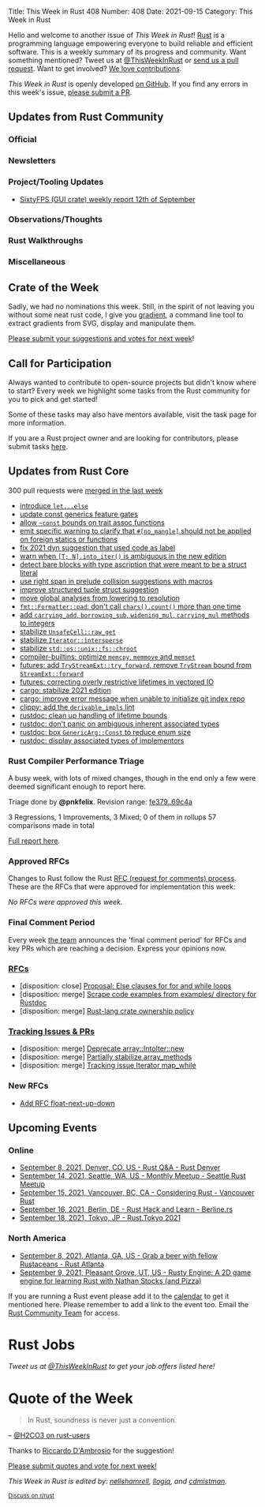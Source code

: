 Title: This Week in Rust 408
Number: 408
Date: 2021-09-15
Category: This Week in Rust

Hello and welcome to another issue of *This Week in Rust*!
[Rust](http://rust-lang.org) is a programming language empowering everyone to build reliable and efficient software.
This is a weekly summary of its progress and community.
Want something mentioned? Tweet us at [@ThisWeekInRust](https://twitter.com/ThisWeekInRust) or [send us a pull request](https://github.com/rust-lang/this-week-in-rust).
Want to get involved? [We love contributions](https://github.com/rust-lang/rust/blob/master/CONTRIBUTING.md).

*This Week in Rust* is openly developed [on GitHub](https://github.com/rust-lang/this-week-in-rust).
If you find any errors in this week's issue, [please submit a PR](https://github.com/rust-lang/this-week-in-rust/pulls).

## Updates from Rust Community

### Official

### Newsletters

### Project/Tooling Updates

* [SixtyFPS (GUI crate) weekly report 12th of September](https://sixtyfps.io/thisweek/2021-09-13.html)

### Observations/Thoughts

### Rust Walkthroughs

### Miscellaneous

## Crate of the Week

Sadly, we had no nominations this week. Still, in the spirit of not leaving you without some neat rust code, I give you [gradient](https://github.com/mazznoer/gradient-rs), a command line tool to extract gradients from SVG, display and manipulate them.

[Please submit your suggestions and votes for next week][submit_crate]!

[submit_crate]: https://users.rust-lang.org/t/crate-of-the-week/2704

## Call for Participation

Always wanted to contribute to open-source projects but didn't know where to start?
Every week we highlight some tasks from the Rust community for you to pick and get started!

Some of these tasks may also have mentors available, visit the task page for more information.

If you are a Rust project owner and are looking for contributors, please submit tasks [here][guidelines].

[guidelines]: https://users.rust-lang.org/t/twir-call-for-participation/4821

## Updates from Rust Core

300 pull requests were [merged in the last week][merged]

[merged]: https://github.com/search?q=is%3Apr+org%3Arust-lang+is%3Amerged+merged%3A2021-08-30..2021-09-06

* [introduce `let...else`](https://github.com/rust-lang/rust/pull/87688) 
* [update const generics feature gates](https://github.com/rust-lang/rust/pull/88369)
* [allow `~const` bounds on trait assoc functions](https://github.com/rust-lang/rust/pull/88418)
* [emit specific warning to clarify that `#[no_mangle]` should not be applied on foreign statics or functions](https://github.com/rust-lang/rust/pull/86376)
* [fix 2021 dyn suggestion that used code as label](https://github.com/rust-lang/rust/pull/88657)
* [warn when `[T; N].into_iter()` is ambiguous in the new edition](https://github.com/rust-lang/rust/pull/88503)
* [detect bare blocks with type ascription that were meant to be a struct literal](https://github.com/rust-lang/rust/pull/88598)
* [use right span in prelude collision suggestions with macros](https://github.com/rust-lang/rust/pull/88501)
* [improve structured tuple struct suggestion](https://github.com/rust-lang/rust/pull/88631)
* [move global analyses from lowering to resolution](https://github.com/rust-lang/rust/pull/88597)
* [`fmt::Formatter::pad`: don't call `chars().count()` more than one time](https://github.com/rust-lang/rust/pull/88560)
* [add `carrying_add`, `borrowing_sub`, `widening_mul`, `carrying_mul` methods to integers](https://github.com/rust-lang/rust/pull/85017)
* [stabilize `UnsafeCell::raw_get`](https://github.com/rust-lang/rust/pull/88551)
* [stabilize `Iterator::intersperse`](https://github.com/rust-lang/rust/pull/88548)
* [stabilize `std::os::unix::fs::chroot`](https://github.com/rust-lang/rust/pull/88177)
* [compiler-builtins: optimize `memcpy`, `memmove` and `memset`](https://github.com/rust-lang/compiler-builtins/pull/405)
* [futures: add `TryStreamExt::try_forward`, remove `TryStream` bound from `StreamExt::forward`](https://github.com/rust-lang/futures-rs/pull/2469)
* [futures: correcting overly restrictive lifetimes in vectored IO](https://github.com/rust-lang/futures-rs/pull/2484)
* [cargo: stabilize 2021 edition](https://github.com/rust-lang/cargo/pull/9800)
* [cargo: improve error message when unable to initialize git index repo](https://github.com/rust-lang/cargo/pull/9869)
* [clippy: add the `derivable_impls` lint](https://github.com/rust-lang/rust-clippy/pull/7570)
* [rustdoc: clean up handling of lifetime bounds](https://github.com/rust-lang/rust/pull/88604)
* [rustdoc: don't panic on ambiguous inherent associated types](https://github.com/rust-lang/rust/pull/88573)
* [rustdoc: box `GenericArg::Const` to reduce enum size](https://github.com/rust-lang/rust/pull/88574)
* [rustdoc: display associated types of implementors](https://github.com/rust-lang/rust/pull/88490)

### Rust Compiler Performance Triage

A busy week, with lots of mixed changes, though in the end only a few were deemed significant enough to report here.

Triage done by **@pnkfelix**.
Revision range: [fe379..69c4a](https://perf.rust-lang.org/?start=fe37929e4cba2c5c21e6805805769630c736bc3d&end=69c4aa2901ffadf69deaf91b2f90604bcbc2eb36&absolute=false&stat=instructions%3Au)

3 Regressions, 1 Improvements, 3 Mixed; 0 of them in rollups
57 comparisons made in total

[Full report here](https://github.com/rust-lang/rustc-perf/blob/master/triage/2021-09-07.md).

### Approved RFCs

Changes to Rust follow the Rust [RFC (request for comments) process](https://github.com/rust-lang/rfcs#rust-rfcs). These
are the RFCs that were approved for implementation this week:

*No RFCs were approved this week.*

### Final Comment Period

Every week [the team](https://www.rust-lang.org/team.html) announces the
'final comment period' for RFCs and key PRs which are reaching a
decision. Express your opinions now.

### [RFCs](https://github.com/rust-lang/rfcs/labels/final-comment-period)

* [disposition: close] [Proposal: Else clauses for for and while loops](https://github.com/rust-lang/rfcs/pull/3163)
* [disposition: merge] [Scrape code examples from examples/ directory for Rustdoc](https://github.com/rust-lang/rfcs/pull/3123)
* [disposition: merge] [Rust-lang crate ownership policy](https://github.com/rust-lang/rfcs/pull/3119)

### [Tracking Issues & PRs](https://github.com/rust-lang/rust/labels/final-comment-period)

* [disposition: merge] [Deprecate array::IntoIter::new](https://github.com/rust-lang/rust/pull/88611)
* [disposition: merge] [Partially stabilize array_methods](https://github.com/rust-lang/rust/pull/88353)
* [disposition: merge] [Tracking issue Iterator map_while](https://github.com/rust-lang/rust/issues/68537)

### New RFCs

* [Add RFC float-next-up-down](https://github.com/rust-lang/rfcs/pull/3173)

## Upcoming Events

### Online

* [September 8, 2021, Denver, CO, US - Rust Q&A - Rust Denver](https://www.meetup.com/Rust-Boulder-Denver/events/279407152/)
* [September 14, 2021, Seattle, WA, US - Monthly Meetup - Seattle Rust Meetup](https://www.meetup.com/Seattle-Rust-Meetup/events/gskksryccmbsb/)
* [September 15, 2021, Vancouver, BC, CA - Considering Rust - Vancouver Rust](https://www.meetup.com/Vancouver-Rust/events/zkqvjsyccmbtb/)
* [September 16, 2021, Berlin, DE - Rust Hack and Learn - Berline.rs](https://berline.rs/)
* [September 18, 2021, Tokyo, JP - Rust.Tokyo 2021](https://rust.tokyo/)

### North America

* [September 8, 2021, Atlanta, GA, US - Grab a beer with fellow Rustaceans - Rust Atlanta](https://www.meetup.com/Rust-ATL/events/lhpkmsyccmblb/)
* [September 9, 2021, Pleasant Grove, UT, US - Rusty Engine: A 2D game engine for learning Rust with Nathan Stocks (and Pizza)](https://www.meetup.com/utah-rust/events/280470653/)

If you are running a Rust event please add it to the [calendar] to get
it mentioned here. Please remember to add a link to the event too.
Email the [Rust Community Team][community] for access.

[calendar]: https://www.google.com/calendar/embed?src=apd9vmbc22egenmtu5l6c5jbfc%40group.calendar.google.com
[community]: mailto:community-team@rust-lang.org

# Rust Jobs

*Tweet us at [@ThisWeekInRust](https://twitter.com/ThisWeekInRust) to get your job offers listed here!*

# Quote of the Week

> In Rust, soundness is never just a convention.

– [@H2CO3 on rust-users](https://users.rust-lang.org/t/rationale-behind-fn-fnmut-and-fnonce-design/64355/11)

Thanks to [Riccardo D'Ambrosio](https://users.rust-lang.org/t/twir-quote-of-the-week/328/1097) for the suggestion!

[Please submit quotes and vote for next week!](https://users.rust-lang.org/t/twir-quote-of-the-week/328)

*This Week in Rust is edited by: [nellshamrell](https://github.com/nellshamrell), [llogiq](https://github.com/llogiq), and [cdmistman](https://github.com/cdmistman).*

<small>[Discuss on r/rust](https://www.reddit.com/r/rust/comments/k5nsab/this_week_in_rust_367/)</small>
